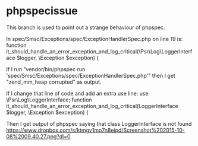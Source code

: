 # phpspecissue

This branch is used to point out a strange behaviour of phpspec.

In spec/Smsc/Exceptions/spec/ExceptionHandlerSpec.php on line 19 is:
function it_should_handle_an_error_exception_and_log_critical(\Psr\Log\LoggerInterface $logger, \Exception $exception) {


If I run "vendor/bin/phpspec run 'spec/Smsc/Exceptions/spec/ExceptionHandlerSpec.php'" then I get "zend_mm_heap corrupted" as output.

If I change that line of code and add an extra use line:
use \Psr\Log\LoggerInterface;
function it_should_handle_an_error_exception_and_log_critical(LoggerInterface $logger, \Exception $exception) {

Then I get output of phpspec saying that class LoggerInterface is not found
https://www.dropbox.com/s/ktmgv1mo7n8eipd/Screenshot%202015-10-08%2009.40.27.png?dl=0

